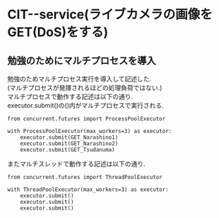 # CIT--service(ライブカメラの画像をGET(DoS)をする)

## 勉強のためにマルチプロセスを導入
勉強のためマルチプロセス実行を導入して記述した.<br>
(マルチプロセスが発揮されるほどの処理負荷ではない.)<br>
マルチプロセスで動作する記述は以下の通り.<br>
executor.submit()の()内がマルチプロセスで実行される.
```:Python3
from concurrent.futures import ProcessPoolExecutor

with ProcessPoolExecutor(max_workers=3) as executor:
    executor.submit(GET_Narashino1)
    executor.submit(GET_Narashino2)
    executor.submit(GET_Tsudanuma)
```

またマルチスレッドで動作する記述は以下の通り.<br>
```:Python3
from concurrent.futures import ThreadPoolExecutor

with ThreadPoolExecutor(max_workers=3) as executor:
    executor.submit()
    executor.submit()
    executor.submit()
```